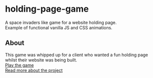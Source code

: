 # holding-page-game
A space invaders like game for a website holding page.  
Example of functional vanilla JS and CSS animations.

## About
This game was whipped up for a client who wanted a fun holding page whilst their website was being built.  
[Play the game](http://michja.com/demo/holding-page-game/)  
[Read more about the project](http://michja.com/holding-page-game)

